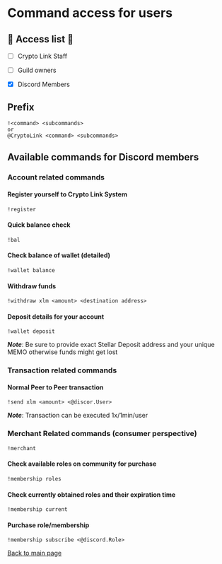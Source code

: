 # Command access for users

## :key: Access list :key:
- [ ] Crypto Link Staff 
- [ ] Guild owners
- [X] Discord Members


## Prefix
```text
!<command> <subcommands>
or
@CryptoLink <command> <subcommands>
```

## Available commands for Discord members

### Account related commands
#### Register yourself to Crypto Link System
```text
!register
```

#### Quick balance check 
```text
!bal
```

#### Check balance of wallet (detailed)
```text
!wallet balance
```

#### Withdraw funds
```text
!withdraw xlm <amount> <destination address>
```

#### Deposit details for your account
```text
!wallet deposit
```
***Note***: Be sure to provide exact Stellar Deposit address and your unique MEMO otherwise funds might get lost

### Transaction related commands
#### Normal Peer to Peer transaction
```text
!send xlm <amount> <@discor.User>
```
***Note***: Transaction can be executed 1x/1min/user

### Merchant Related commands (consumer perspective)
```text
!merchant
```
#### Check available roles on community for purchase
```text
!membership roles
```

#### Check currently obtained roles and their expiration time
```text
!membership current
```
#### Purchase role/membership 
```text
!membership subscribe <@discord.Role>
```

[Back to main page](README.md)